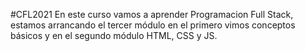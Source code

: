 #CFL2021
En este curso vamos a aprender Programacion Full Stack, estamos arrancando el tercer módulo en el primero vimos conceptos básicos y en el segundo módulo HTML, CSS y JS. 
